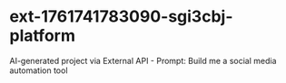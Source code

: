 # ext-1761741783090-sgi3cbj-platform
AI-generated project via External API - Prompt: Build me a social media automation tool
